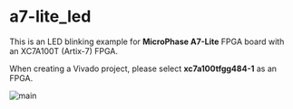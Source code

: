 # a7-lite_led

This is an LED blinking example for **MicroPhase A7-Lite** FPGA board with an XC7A100T (Artix-7) FPGA.

When creating a Vivado project, please select **xc7a100tfgg484-1** as an FPGA.

![main](https://github.com/user-attachments/assets/7635294e-d5ae-4a0c-ae29-7b581cc55e74)
